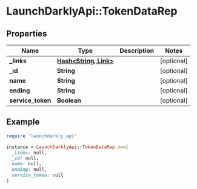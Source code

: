 # LaunchDarklyApi::TokenDataRep

## Properties

| Name | Type | Description | Notes |
| ---- | ---- | ----------- | ----- |
| **_links** | [**Hash&lt;String, Link&gt;**](Link.md) |  | [optional] |
| **_id** | **String** |  | [optional] |
| **name** | **String** |  | [optional] |
| **ending** | **String** |  | [optional] |
| **service_token** | **Boolean** |  | [optional] |

## Example

```ruby
require 'launchdarkly_api'

instance = LaunchDarklyApi::TokenDataRep.new(
  _links: null,
  _id: null,
  name: null,
  ending: null,
  service_token: null
)
```

